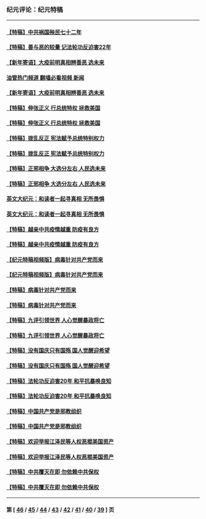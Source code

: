 ### 纪元评论：纪元特稿
---
#### [【特稿】中共祸国殃民七十二年](../../pages/nsc424/n13272607.md?03010330) 
#### [【特稿】善与恶的较量 记法轮功反迫害22年](../../pages/nsc424/n13086597.md?03010330) 
#### [【新年寄语】大疫前明真相辨善恶 选未来](../../pages/nsc424/n12660855.md?03010330) 
#### [油管热门频道 翻墙必看视频 新闻](ok?03010330)
#### [【新年寄语】大疫前明真相辨善恶 选未来](../../pages/nsc424/n12660855.md?03010330) 
#### [【特稿】伸张正义 行总统特权 拯救美国](../../pages/nsc424/n12616806.md?03010330) 
#### [【特稿】伸张正义 行总统特权 拯救美国](../../pages/nsc424/n12616806.md?03010330) 
#### [【特稿】拨乱反正 宪法赋予总统特别权力](../../pages/nsc424/n12598306.md?03010330) 
#### [【特稿】拨乱反正 宪法赋予总统特别权力](../../pages/nsc424/n12598306.md?03010330) 
#### [【特稿】正邪相争 大选分左右 人民选未来](../../pages/nsc424/n12545208.md?03010330) 
#### [【特稿】正邪相争 大选分左右 人民选未来](../../pages/nsc424/n12545208.md?03010330) 
#### [英文大纪元：和读者一起寻真相 无所畏惧](../../pages/nsc424/n12542027.md?03010330) 
#### [英文大纪元：和读者一起寻真相 无所畏惧](../../pages/nsc424/n12542027.md?03010330) 
#### [【特稿】越亲中共疫情越重 防疫有良方](../../pages/nsc424/n12042989.md?03010330) 
#### [【特稿】越亲中共疫情越重 防疫有良方](../../pages/nsc424/n12042989.md?03010330) 
#### [【纪元特稿视频版】病毒针对共产党而来](../../pages/nsc424/n11977328.md?03010330) 
#### [【纪元特稿视频版】病毒针对共产党而来](../../pages/nsc424/n11977328.md?03010330) 
#### [【特稿】病毒针对共产党而来](../../pages/nsc424/n11928818.md?03010330) 
#### [【特稿】病毒针对共产党而来](../../pages/nsc424/n11928818.md?03010330) 
#### [【特稿】九评引领世界 人心觉醒暴政将亡](../../pages/nsc424/n11660496.md?03010330) 
#### [【特稿】九评引领世界 人心觉醒暴政将亡](../../pages/nsc424/n11660496.md?03010330) 
#### [【特稿】没有国庆只有国殇 国人觉醒迎希望](../../pages/nsc424/n11549354.md?03010330) 
#### [【特稿】没有国庆只有国殇 国人觉醒迎希望](../../pages/nsc424/n11549354.md?03010330) 
#### [【特稿】法轮功反迫害20年 和平抗暴唤良知](../../pages/nsc424/n11389135.md?03010330) 
#### [【特稿】法轮功反迫害20年 和平抗暴唤良知](../../pages/nsc424/n11389135.md?03010330) 
#### [【特稿】中国共产党是邪教组织](../../pages/nsc424/n11355551.md?03010330) 
#### [【特稿】中国共产党是邪教组织](../../pages/nsc424/n11355551.md?03010330) 
#### [【特稿】欢迎举报江泽民等人权恶棍美国资产](../../pages/nsc424/n11303040.md?03010330) 
#### [【特稿】欢迎举报江泽民等人权恶棍美国资产](../../pages/nsc424/n11303040.md?03010330) 
#### [【特稿】中共覆灭在即 勿依赖中共保权](../../pages/nsc424/n11278510.md?03010330) 
#### [【特稿】中共覆灭在即 勿依赖中共保权](../../pages/nsc424/n11278510.md?03010330) 

---
#### 第 [ [46](./46.md?03010330) / [45](./45.md?03010330) / [44](./44.md?03010330) / [43](./43.md?03010330) / [42](./42.md?03010330) / [41](./41.md?03010330) / [40](./40.md?03010330) / [39](./39.md?03010330) ] 页
